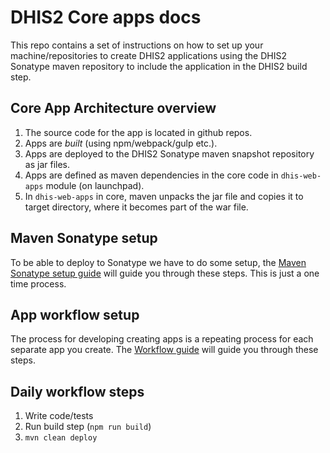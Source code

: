 # DHIS2 Core apps docs

This repo contains a set of instructions on how to set up your machine/repositories to create DHIS2 applications using the DHIS2 Sonatype maven repository to include the application in the DHIS2 build step.

## Core App Architecture overview

1. The source code for the app is located in github repos. 
2. Apps are _built_ (using npm/webpack/gulp etc.).
3. Apps are deployed to the DHIS2 Sonatype maven snapshot repository as jar files.
4. Apps are defined as maven dependencies in the core code in `dhis-web-apps` module (on launchpad).
5. In `dhis-web-apps` in core, maven unpacks the jar file and copies it to target directory, where it becomes part of the war file.

## Maven Sonatype setup
To be able to deploy to Sonatype we have to do some setup, the [Maven Sonatype setup guide](https://github.com/dhis2/dhis2-apps-docs/blob/master/maven_sonatype_setup.md) will guide you through these steps. This is just a one time process.

## App workflow setup
The process for developing creating apps is a repeating process for each separate app you create. The [Workflow guide](https://github.com/dhis2/dhis2-apps-docs/blob/master/workflow.md) will guide you through these steps.

## Daily workflow steps
1. Write code/tests
2. Run build step (`npm run build`)
3. `mvn clean deploy`

